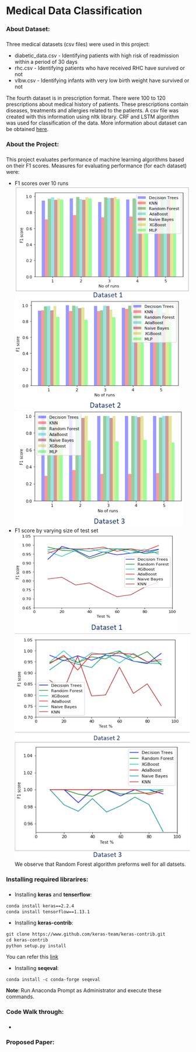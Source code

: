 # Medical Data Classification
### About Dataset: <h3>
Three medical datasets (csv files) were used in this project:
* diabetic_data.csv - Identifying patients with high risk of readmission within a period of 30 days
* rhc.csv - Identifying patients who have received RHC have survived or not
* vlbw.csv - Identifying infants with very low birth weight have survived or not

The fourth dataset is in prescription format. There were 100 to 120 prescriptions about medical history of patients. These prescriptions contain diseases, treatments and allergies related to the patients. A csv file was created with this information using nltk library. CRF and LSTM algorithm was used for classification of the data. More information about dataset can be obtained [here](https://www.ncbi.nlm.nih.gov/pmc/articles/PMC3168320/).

### About the Project: <h3>
This project evaluates performance of machine learning algorithms based on their F1 scores. Measures for evaluating performance (for each dataset) were:
* F1 scores over 10 runs
 ![F1_1](/Images/F1_1.png)   ![F1_2](/Images/F1_2.png)   ![F1_3](/Images/F1_3.png)
* F1 score by varying size of test set
 ![Test_1](/Images/Test_1.png)   ![Test_2](/Images/Test_2.png)   ![Test_3](/Images/Test_3.png)
We observe that Random Forest algorithm preforms well for all datsets.

### Installing required librarires: <h3>
* Installing __keras__ and __tenserflow__:
```
conda install keras==2.2.4
conda install tensorflow==1.13.1
```
  * Installing __keras-contrib__:
```
git clone https://www.github.com/keras-team/keras-contrib.git
cd keras-contrib
python setup.py install
```
  You can refer this [link](https://kegui.medium.com/how-to-install-keras-contrib-7b75334ab742)
  * Installing __seqeval__:
```
conda install -c conda-forge seqeval
```
__Note__: Run Anaconda Prompt as Administrator and execute these commands.
 
### Code Walk through: <h3>
* 
 
### Proposed Paper: <h3>

